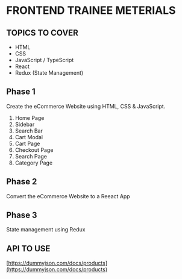 # FRONTEND TRAINEE METERIALS

## TOPICS TO COVER
- HTML
- CSS
- JavaScript / TypeScript
- React
- Redux (State Management)

## Phase 1
Create the eCommerce Website using HTML, CSS & JavaScript.
1. Home Page
2. Sidebar
3. Search Bar
4. Cart Modal
5. Cart Page
6. Checkout Page
7. Search Page
8. Category Page

## Phase 2
Convert the eCommerce Website to a Reeact App

## Phase 3
State management using Redux

## API TO USE
[https://dummyjson.com/docs/products](https://dummyjson.com/docs/products)
